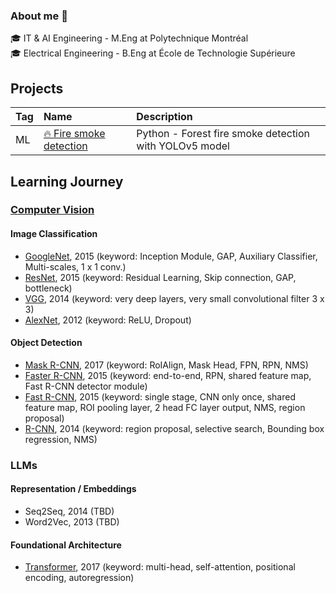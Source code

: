 ### About me 👋

🎓 IT & AI Engineering - M.Eng at Polytechnique Montréal<br />
🎓 Electrical Engineering - B.Eng at École de Technologie Supérieure <br />


## Projects

| Tag | Name | Description
|:---|:---|:---
|ML|[🔥 Fire smoke detection](https://github.com/MorganPeju/inf8225_project) | Python - Forest fire smoke detection with YOLOv5 model

## Learning Journey

### [Computer Vision](https://github.com/khchu93/ComputerVision/tree/main)

#### Image Classification
- [GoogleNet](https://github.com/khchu93/ComputerVision/blob/main/notes/GoogLeNet.md), 2015 (keyword: Inception Module, GAP, Auxiliary Classifier, Multi-scales, 1 x 1 conv.)
- [ResNet](https://github.com/khchu93/ComputerVision/blob/main/notes/ResNet.md), 2015 (keyword: Residual Learning, Skip connection, GAP, bottleneck)
- [VGG](https://github.com/khchu93/ComputerVision/blob/main/notes/VGG.md), 2014 (keyword: very deep layers, very small convolutional filter 3 x 3)
- [AlexNet](https://github.com/khchu93/ComputerVision/blob/main/notes/AlexNet.md), 2012 (keyword: ReLU, Dropout)

#### Object Detection
- [Mask R-CNN](https://github.com/khchu93/ComputerVision/blob/main/notes/MaskedR-CNN.md), 2017 (keyword: RoIAlign, Mask Head, FPN, RPN, NMS)
- [Faster R-CNN](https://github.com/khchu93/ComputerVision/blob/main/notes/Faster%20R-CNN.md), 2015 (keyword: end-to-end, RPN, shared feature map, Fast R-CNN detector module)
- [Fast R-CNN](https://github.com/khchu93/ComputerVision/blob/main/notes/Fast%20R-CNN.md), 2015 (keyword: single stage, CNN only once, shared feature map, ROI pooling layer, 2 head FC layer output, NMS, region proposal)
- [R-CNN](https://github.com/khchu93/ComputerVision/blob/main/notes/R-CNN.md), 2014 (keyword: region proposal, selective search, Bounding box regression, NMS)
<!--
#### Semantic Segmentation
- U-Net, 2015 (TBD)

#### Real-time Detection
- YOLOv8, 2023 (TBD)
- YOLOv5, 2020 (TBD)
- YOLOv1, 2016 (TBD)

#### Multi-purpose
- DAMamba, 2024 (TBD)
- Vision Mamba, 2024 (TBD)
- Mamba, 2023 (TBD)
- ConvNeXt, 2022 (TBD)
- ViT(Vision Transformer), 2020 (TBD)

#### Multimodal
- SAM(Segment Anything Model), 2023 (TBD)
- CLIP, 2021 (TBD)
-->
### LLMs

#### Representation / Embeddings
- Seq2Seq, 2014 (TBD)
- Word2Vec, 2013 (TBD)

#### Foundational Architecture
- [Transformer](https://github.com/khchu93/LLMs/blob/main/notes/Transformer.md), 2017 (keyword: multi-head, self-attention, positional encoding, autoregression)
<!--
#### Understanding / NLP Pretraining
- T5, 2019 (TBD)
- BERT, 2018 (TBD)

#### Generation / Autoregressive Models
- GPT-2, 2019 (TBD)
- GPT, 2018 (TBD)

#### Instruction-Following / Alignment
- GPT-4, 2023 (TBD)
- InstructGPT, 2022 (TBD)
- GPT-3, 2020 (TBD)

#### Democratized / Frontier / Industrial-Scale Models
- DeepSeek, 2025 (TBD)
- LLaMA,2023 (TBD)
-->
